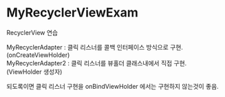 # MyRecyclerViewExam


RecyclerView 연습


MyRecyclerAdapter : 클릭 리스너를 콜백 인터페이스 방식으로 구현. (onCreateViewHolder)  
MyRecyclerAdapter2 : 클릭 리스너를 뷰홀더 클래스내에서 직접 구현. (ViewHolder 생성자)


되도록이면 클릭 리스너 구현을 onBindViewHolder 에서는 구현하지 않는것이 좋음.
